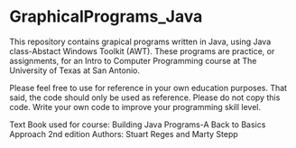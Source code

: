 # GraphicalPrograms_Java

This repository contains grapical programs written in Java, using Java class-Abstact Windows Toolkit (AWT).
These programs are practice, or assignments, for an Intro to Computer Programming course at The University
of Texas at San Antonio.

Please feel free to use for reference in your own education purposes.  That said, the code should only be
used as reference.  Please do not copy this code.  Write your own code to improve your programming skill level.

Text Book used for course: Building Java Programs-A Back to Basics Approach  2nd edition
Authors: Stuart Reges and Marty Stepp
